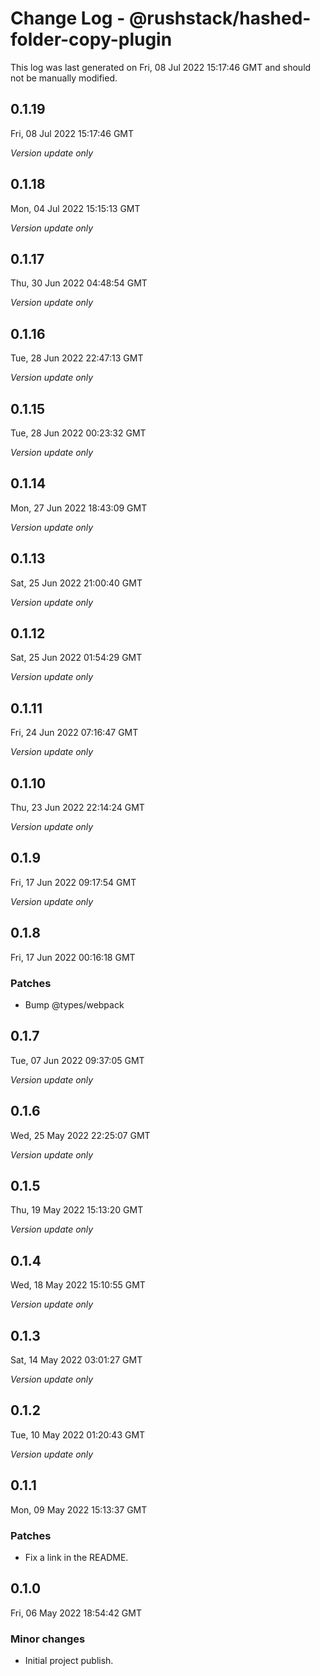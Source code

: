 # Change Log - @rushstack/hashed-folder-copy-plugin

This log was last generated on Fri, 08 Jul 2022 15:17:46 GMT and should not be manually modified.

## 0.1.19
Fri, 08 Jul 2022 15:17:46 GMT

_Version update only_

## 0.1.18
Mon, 04 Jul 2022 15:15:13 GMT

_Version update only_

## 0.1.17
Thu, 30 Jun 2022 04:48:54 GMT

_Version update only_

## 0.1.16
Tue, 28 Jun 2022 22:47:13 GMT

_Version update only_

## 0.1.15
Tue, 28 Jun 2022 00:23:32 GMT

_Version update only_

## 0.1.14
Mon, 27 Jun 2022 18:43:09 GMT

_Version update only_

## 0.1.13
Sat, 25 Jun 2022 21:00:40 GMT

_Version update only_

## 0.1.12
Sat, 25 Jun 2022 01:54:29 GMT

_Version update only_

## 0.1.11
Fri, 24 Jun 2022 07:16:47 GMT

_Version update only_

## 0.1.10
Thu, 23 Jun 2022 22:14:24 GMT

_Version update only_

## 0.1.9
Fri, 17 Jun 2022 09:17:54 GMT

_Version update only_

## 0.1.8
Fri, 17 Jun 2022 00:16:18 GMT

### Patches

- Bump @types/webpack

## 0.1.7
Tue, 07 Jun 2022 09:37:05 GMT

_Version update only_

## 0.1.6
Wed, 25 May 2022 22:25:07 GMT

_Version update only_

## 0.1.5
Thu, 19 May 2022 15:13:20 GMT

_Version update only_

## 0.1.4
Wed, 18 May 2022 15:10:55 GMT

_Version update only_

## 0.1.3
Sat, 14 May 2022 03:01:27 GMT

_Version update only_

## 0.1.2
Tue, 10 May 2022 01:20:43 GMT

_Version update only_

## 0.1.1
Mon, 09 May 2022 15:13:37 GMT

### Patches

- Fix a link in the README.

## 0.1.0
Fri, 06 May 2022 18:54:42 GMT

### Minor changes

- Initial project publish.

